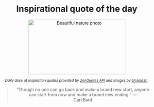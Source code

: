 
<div align="center">

# Inspirational quote of the day

<img src="./data/photo.jpeg" alt="Beautiful nature photo" width="320" height="180">

<sub><i>Daily dose of inspiration quotes provided by [ZenQuotes API](https://zenquotes.io/) and images by [Unsplash](https://unsplash.com/).</i></sub>


<blockquote>&ldquo;Though no one can go back and make a brand new start, anyone can start from now and make a brand new ending.&rdquo; &mdash; <footer>Carl Bard</footer></blockquote>

</div>
